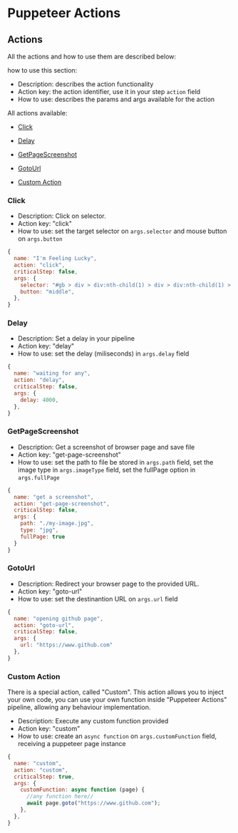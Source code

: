 # Puppeteer Actions

## Actions

All the actions and how to use them are described below:

how to use this section:

- Description: describes the action functionality
- Action key: the action identifier, use it in your step `action` field
- How to use: describes the params and args available for the action

All actions available:

- [Click](#click)
- [Delay](#delay)
- [GetPageScreenshot](#getpagescreenshot)
- [GotoUrl](#gotourl)

- [Custom Action](#custom-action)

### Click

- Description: Click on selector.
- Action key: "click"
- How to use: set the target selector on `args.selector` and mouse button on `args.button`

```js
{
  name: "I'm Feeling Lucky",
  action: "click",
  criticalStep: false,
  args: {
    selector: "#gb > div > div:nth-child(1) > div > div:nth-child(1) > a",
    button: "middle",
  },
}
```

### Delay

- Description: Set a delay in your pipeline
- Action key: "delay"
- How to use: set the delay (miliseconds) in `args.delay` field

```js
{
  name: "waiting for any",
  action: "delay",
  criticalStep: false,
  args: {
    delay: 4000,
  },
}
```

### GetPageScreenshot

- Description: Get a screenshot of browser page and save file
- Action key: "get-page-screenshot"
- How to use: set the path to file be stored in `args.path` field, set the image type in `args.imageType` field, set the fullPage option in `args.fullPage`

```js
{
  name: "get a screenshot",
  action: "get-page-screenshot",
  criticalStep: false,
  args: {
    path: "./my-image.jpg",
    type: "jpg",
    fullPage: true
  }
}
```

### GotoUrl

- Description: Redirect your browser page to the provided URL.
- Action key: "goto-url"
- How to use: set the destinantion URL on `args.url` field

```js
{
  name: "opening github page",
  action: "goto-url",
  criticalStep: false,
  args: {
    url: "https://www.github.com"
  },
}
```

### Custom Action

There is a special action, called "Custom". This action allows you to inject your own code, you can use your own function inside "Puppeteer Actions" pipeline, allowing any behaviour implementation.

- Description: Execute any custom function provided
- Action key: "custom"
- How to use: create an `async function` on `args.customFunction` field, receiving a puppeteer page instance

```js
{
  name: "custom",
  action: "custom",
  criticalStep: true,
  args: {
    customFunction: async function (page) {
      //any function here//
      await page.goto("https://www.github.com");
    },
  },
}
```
